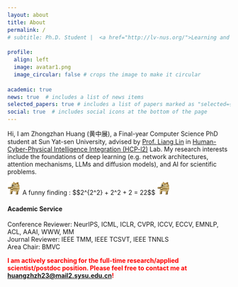 ```yaml
---
layout: about
title: About
permalink: /
# subtitle: Ph.D. Student |  <a href="http://lv-nus.org/">Learning and Vision Lab</a>  |  <a href="https://nus.edu.sg/"> National University of Singapore</a>.

profile:
  align: left
  image: avatar1.png
  image_circular: false # crops the image to make it circular

academic: true
news: true  # includes a list of news items
selected_papers: true # includes a list of papers marked as "selected={true}"
social: true  # includes social icons at the bottom of the page
---
```

<!-- https://fangggf.github.io/ -->

<!-- <div style="text-align: justify;">
<p> Hello there! My name is Shanshan Zhong, and I am a student at the School of Computer Science and Engineering at Sun Yat-sem University, advised by Professor Wushao Wen and Professor Liang Lin. <br> My research interests primarily revolve around the application and structure design of generative models (including large language models and diffusion models), attention mechanisms, and multimodal technology (including multimodal recommendation and multimodal information fusion). 
</p>
</div> -->
Hi, I am Zhongzhan Huang (黄中展), a Final-year Computer Science PhD student at Sun Yat-sen University, advised by
<a href="https://scholar.google.com/citations?user=Nav8m8gAAAAJ&hl=zh-CN" target="_blank">Prof. Liang Lin</a>
in 
<a href="https://www.sysuhcp.com" target="_blank">Human-Cyber-Physical Intelligence Integration (HCP-l2)</a>
Lab.
My research interests include the foundations of deep learning (e.g. network architectures, attention mechanisms, LLMs and diffusion models), and AI for scientific problems. 
<br>

<!-- $$🚀 = \int_{🌔}^🌒 💪 d⌛$$ -->
<img src="https://github.com/dedekinds/dedekinds.github.io/raw/main/_pages/doge_dance.gif" width="30">
 A funny finding  :    $$2^{2^2} + 2^2 + 2 = 22$$ <img src="https://github.com/dedekinds/dedekinds.github.io/raw/main/_pages/doge_dance.gif" width="30">


<!-- Recently, I try to think about how to apply artificial intelligence technology to science problems (e.g. physics, society, medical, mathematics and so on), and make meaningful AI work for human society. -->
<!-- <br> -->

<!-- The life can be what you want it to be. Right? &#128170; -->

<!-- href="{{ site.resume_path | prepend: 'https://ghliu.github.io/assets/pdf/' }} -->
<!-- TODO update resume -->
<!-- See my full resume here. -->

  <h4>Academic Service</h4>
  Conference Reviewer: NeurIPS, ICML, ICLR, CVPR, ICCV, ECCV, EMNLP, ACL, AAAI, WWW, MM<br/>
  Journal Reviewer: IEEE TMM, IEEE TCSVT, IEEE TNNLS<br/>
  Area Chair: BMVC
<br>

  <strong style="color:red;">I am actively searching for the full-time research/applied scientist/postdoc position. Please feel free to contact me at huangzhzh23@mail2.sysu.edu.cn!</strong>
